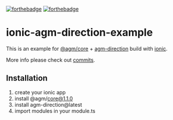 [![forthebadge](https://forthebadge.com/images/badges/makes-people-smile.svg)](https://forthebadge.com)
[![forthebadge](https://forthebadge.com/images/badges/built-with-love.svg)](https://forthebadge.com)

# ionic-agm-direction-example

This is an example for [@agm/core](https://angular-maps.com/api-docs/agm-core/)  + [agm-direction](https://github.com/explooosion/Agm-Direction/) build with [ionic](https://ionicframework.com//).

More info please check out [commits](https://github.com/explooosion/ionic-agm-direction-example/commits/master).

## Installation
1. create your ionic app
2. install  @agm/core@1.1.0
3. install agm-direction@latest
4. import modules in your module.ts
 

